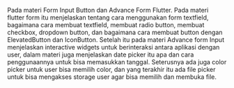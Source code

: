 Pada materi Form Input Button dan Advance Form Flutter. Pada materi flutter form itu menjelaskan tentang cara menggunakan form textfield, bagaimana cara membuat textfield, membuat radio button, membuat checkbox, dropdown button, dan bagaimana cara membuat button dengan ElevatedButton dan IconButton. Setelah itu pada materi Advance form Input menjelaskan interactive widgets untuk berinteraksi antara aplikasi dengan user, dalam materi juga menjelaskan date picker itu apa dan cara penggunaannya untuk bisa memasukkan tanggal. Seterusnya ada juga color picker untuk user bisa memilih color, dan yang terakhir itu ada file picker untuk bisa mengakses storage user agar bisa memilih dan membuka file.